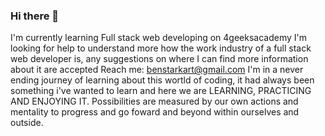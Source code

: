 ### Hi there 👋

I'm currently learning Full stack web developing on 4geeksacademy
I'm looking for help to understand more how the work industry of a full stack web developer is, any suggestions on where I can find more information about it are accepted
Reach me: benstarkart@gmail.com
I'm in a never ending journey of learning about this wortld of coding, it had always been something i've wanted to learn and here we are LEARNING, PRACTICING AND ENJOYING IT.
Possibilities are measured by our own actions and mentality to progress and go foward and beyond within ourselves and outside.


<!--
**BenBungle/BenBungle** is a ✨ _special_ ✨ repository because its `README.md` (this file) appears on your GitHub profile.

Here are some ideas to get you started:

- 🔭 I’m currently working on ...
- 🌱 I’m currently learning ...
- 👯 I’m looking to collaborate on ...
- 🤔 I’m looking for help with ...
- 💬 Ask me about ...
- 📫 How to reach me: ...
- 😄 Pronouns: ...
- ⚡ Fun fact: ...
-->

